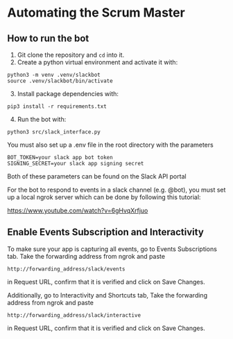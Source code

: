 # Automating the Scrum Master

## How to run the bot

1. Git clone the repository and `cd` into it.
2. Create a python virtual environment and activate it with:

```
python3 -m venv .venv/slackbot
source .venv/slackbot/bin/activate
```

3. Install package dependencies with:

```
pip3 install -r requirements.txt
```

4. Run the bot with:

```
python3 src/slack_interface.py
```

You must also set up a .env file in the root directory with the parameters

```
BOT_TOKEN=your slack app bot token
SIGNING_SECRET=your slack app signing secret
```

Both of these parameters can be found on the Slack API portal

For the bot to respond to events in a slack channel (e.g. @bot), you must set up a local ngrok server which can be done by following this tutorial:

https://www.youtube.com/watch?v=6gHvqXrfjuo

## Enable Events Subscription and Interactivity

To make sure your app is capturing all events, go to Events Subscriptions tab. Take the forwarding address from ngrok and paste

```
http://forwarding_address/slack/events
```

in Request URL, confirm that it is verified and click on Save Changes.

Additionally, go to Interactivity and Shortcuts tab, Take the forwarding address from ngrok and paste

```
http://forwarding_address/slack/interactive
```

in Request URL, confirm that it is verified and click on Save Changes.
